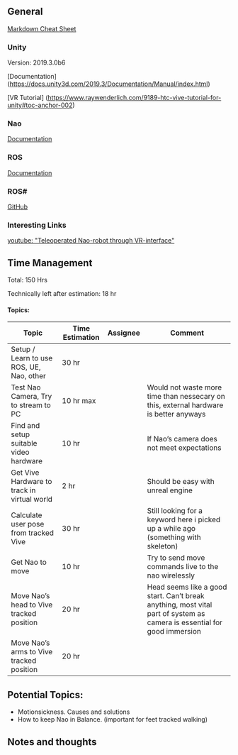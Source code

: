 ## General
[Markdown Cheat Sheet](https://github.com/adam-p/markdown-here/wiki/Markdown-Cheatsheet)

### Unity
Version: 2019.3.0b6

[Documentation] (https://docs.unity3d.com/2019.3/Documentation/Manual/index.html)

[VR Tutorial] (https://www.raywenderlich.com/9189-htc-vive-tutorial-for-unity#toc-anchor-002)

### Nao
[Documentation](http://doc.aldebaran.com/2-1/home_nao.html)

### ROS
[Documentation](http://wiki.ros.org/action/fullsearch/Documentation)

### ROS#

[GitHub](https://github.com/siemens/ros-sharp)

### Interesting Links
[youtube: "Teleoperated Nao-robot through VR-interface"](https://www.youtube.com/watch?v=PUn5A76dlJs)

## Time Management
Total: 150 Hrs

Technically left after estimation: 18 hr

#### Topics:

Topic | Time Estimation | Assignee | Comment
--- | --- | --- | ---
Setup / Learn to use ROS, UE, Nao, other | 30 hr | |
Test Nao Camera, Try to stream to PC | 10 hr max | | Would not waste more time than nessecary on this, external hardware is better anyways
Find and setup suitable video hardware | 10 hr | | If Nao’s camera does not meet expectations
Get Vive Hardware to track in virtual world | 2 hr | | Should be easy with unreal engine
Calculate user pose from tracked Vive | 30 hr | | Still looking for a keyword here i picked up a while ago (something with skeleton)
Get Nao to move | 10 hr | | Try to send move commands live to the nao wirelessly
Move Nao’s head to Vive tracked position | 20 hr | | Head seems like a good start. Can’t break anything, most vital part of system as camera is essential for good immersion
Move Nao’s arms to Vive tracked position | 20 hr | |

## Potential Topics:
- Motionsickness. Causes and solutions
- How to keep Nao in Balance. (important for feet tracked walking)

## Notes and thoughts

